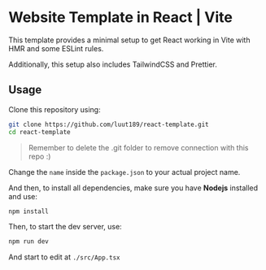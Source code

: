 # Website Template in React | Vite

This template provides a minimal setup to get React working in Vite with HMR and some ESLint rules.

Additionally, this setup also includes TailwindCSS and Prettier.

## Usage

Clone this repository using:

```bash
git clone https://github.com/luut189/react-template.git
cd react-template
```

> Remember to delete the .git folder to remove connection with this repo :)

Change the `name` inside the `package.json` to your actual project name.

And then, to install all dependencies, make sure you have **Nodejs** installed and use:

```bash
npm install
```

Then, to start the dev server, use:

```bash
npm run dev
```

And start to edit at `./src/App.tsx`

